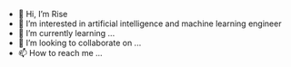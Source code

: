 - 👋 Hi, I’m Rise
- 👀 I’m interested in artificial intelligence and machine learning engineer
- 🌱 I’m currently learning ...
- 💞️ I’m looking to collaborate on ...
- 📫 How to reach me ...

<!---
Risezen1537/Risezen1537 is a ✨ special ✨ repository because its `README.md` (this file) appears on your GitHub profile.
You can click the Preview link to take a look at your changes.
--->
